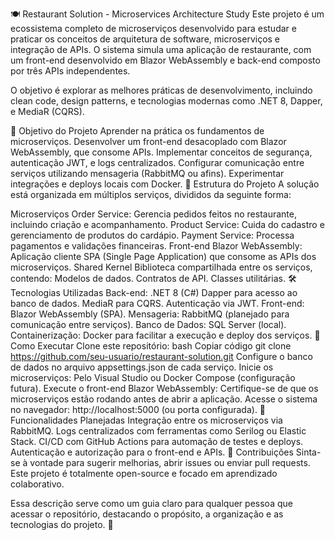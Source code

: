 🍽️ Restaurant Solution - Microservices Architecture Study
Este projeto é um ecossistema completo de microserviços desenvolvido para estudar e praticar os conceitos de arquitetura de software, microserviços e integração de APIs. O sistema simula uma aplicação de restaurante, com um front-end desenvolvido em Blazor WebAssembly e back-end composto por três APIs independentes.

O objetivo é explorar as melhores práticas de desenvolvimento, incluindo clean code, design patterns, e tecnologias modernas como .NET 8, Dapper, e MediaR (CQRS).

🎯 Objetivo do Projeto
Aprender na prática os fundamentos de microserviços.
Desenvolver um front-end desacoplado com Blazor WebAssembly, que consome APIs.
Implementar conceitos de segurança, autenticação JWT, e logs centralizados.
Configurar comunicação entre serviços utilizando mensageria (RabbitMQ ou afins).
Experimentar integrações e deploys locais com Docker.
📂 Estrutura do Projeto
A solução está organizada em múltiplos serviços, divididos da seguinte forma:

Microserviços
Order Service: Gerencia pedidos feitos no restaurante, incluindo criação e acompanhamento.
Product Service: Cuida do cadastro e gerenciamento de produtos do cardápio.
Payment Service: Processa pagamentos e validações financeiras.
Front-end
Blazor WebAssembly: Aplicação cliente SPA (Single Page Application) que consome as APIs dos microserviços.
Shared Kernel
Biblioteca compartilhada entre os serviços, contendo:
Modelos de dados.
Contratos de API.
Classes utilitárias.
🛠️ Tecnologias Utilizadas
Back-end:
.NET 8 (C#)
Dapper para acesso ao banco de dados.
MediaR para CQRS.
Autenticação via JWT.
Front-end:
Blazor WebAssembly (SPA).
Mensageria:
RabbitMQ (planejado para comunicação entre serviços).
Banco de Dados:
SQL Server (local).
Containerização:
Docker para facilitar a execução e deploy dos serviços.
🚀 Como Executar
Clone este repositório:
bash
Copiar código
git clone https://github.com/seu-usuario/restaurant-solution.git
Configure o banco de dados no arquivo appsettings.json de cada serviço.
Inicie os microserviços:
Pelo Visual Studio ou Docker Compose (configuração futura).
Execute o front-end Blazor WebAssembly:
Certifique-se de que os microserviços estão rodando antes de abrir a aplicação.
Acesse o sistema no navegador: http://localhost:5000 (ou porta configurada).
📝 Funcionalidades Planejadas
Integração entre os microserviços via RabbitMQ.
Logs centralizados com ferramentas como Serilog ou Elastic Stack.
CI/CD com GitHub Actions para automação de testes e deploys.
Autenticação e autorização para o front-end e APIs.
📌 Contribuições
Sinta-se à vontade para sugerir melhorias, abrir issues ou enviar pull requests. Este projeto é totalmente open-source e focado em aprendizado colaborativo.

Essa descrição serve como um guia claro para qualquer pessoa que acessar o repositório, destacando o propósito, a organização e as tecnologias do projeto. 🚀






